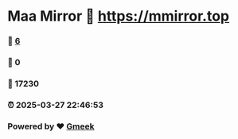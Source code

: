 # Maa Mirror :link: https://mmirror.top 
### :page_facing_up: [6](https://mmirror.top/tag.html) 
### :speech_balloon: 0 
### :hibiscus: 17230 
### :alarm_clock: 2025-03-27 22:46:53 
### Powered by :heart: [Gmeek](https://github.com/Meekdai/Gmeek)
